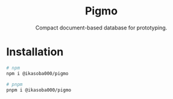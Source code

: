 <h1 align="center">
Pigmo
</h1>
<p align="center">
Compact document-based database for prototyping.
</p>

# Installation

```sh
# npm
npm i @ikasoba000/pigmo

# pnpm
pnpm i @ikasoba000/pigmo
```
